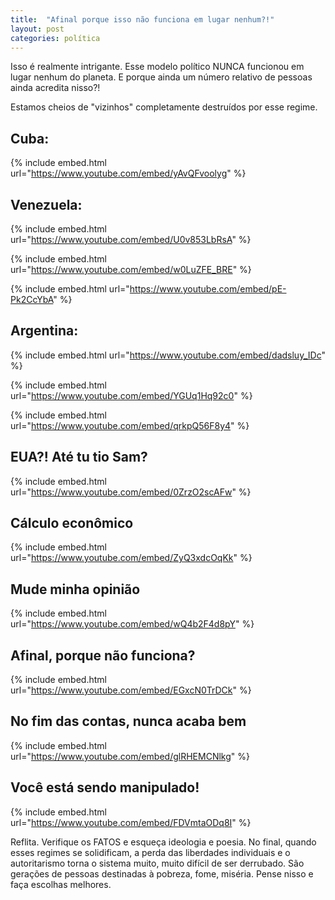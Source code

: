 ```yaml
---
title:  "Afinal porque isso não funciona em lugar nenhum?!"
layout: post
categories: política
---
```


Isso é realmente intrigante. Esse modelo político NUNCA funcionou em lugar nenhum do planeta. E porque ainda um número relativo de pessoas ainda acredita nisso?!


Estamos cheios de "vizinhos" completamente destruídos por esse regime.

## Cuba:

{% include embed.html url="https://www.youtube.com/embed/yAvQFvoolyg" %}  

## Venezuela:

{% include embed.html url="https://www.youtube.com/embed/U0v853LbRsA" %}

{% include embed.html url="https://www.youtube.com/embed/w0LuZFE_BRE" %}

{% include embed.html url="https://www.youtube.com/embed/pE-Pk2CcYbA" %}

## Argentina:

{% include embed.html url="https://www.youtube.com/embed/dadsluy_IDc" %}

{% include embed.html url="https://www.youtube.com/embed/YGUq1Hq92c0" %}

{% include embed.html url="https://www.youtube.com/embed/qrkpQ56F8y4" %}

## EUA?! Até tu tio Sam?

{% include embed.html url="https://www.youtube.com/embed/0ZrzO2scAFw" %}

## Cálculo econômico

{% include embed.html url="https://www.youtube.com/embed/ZyQ3xdcOqKk" %}

## Mude minha opinião

{% include embed.html url="https://www.youtube.com/embed/wQ4b2F4d8pY" %}

## Afinal, porque não funciona?

{% include embed.html url="https://www.youtube.com/embed/EGxcN0TrDCk" %}

## No fim das contas, nunca acaba bem  

{% include embed.html url="https://www.youtube.com/embed/glRHEMCNlkg" %}

## Você está sendo manipulado! 

{% include embed.html url="https://www.youtube.com/embed/FDVmtaODq8I" %}


Reflita. Verifique os FATOS e esqueça ideologia e poesia. No final, quando esses regimes se solidificam, a perda das liberdades individuais e o autoritarismo torna o sistema muito, muito difícil de ser derrubado. São gerações de pessoas destinadas à pobreza, fome, miséria. Pense nisso e faça escolhas melhores.